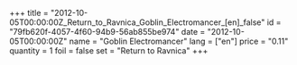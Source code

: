 +++
title = "2012-10-05T00:00:00Z_Return_to_Ravnica_Goblin_Electromancer_[en]_false"
id = "79fb620f-4057-4f60-94b9-56ab855be974"
date = "2012-10-05T00:00:00Z"
name = "Goblin Electromancer"
lang = ["en"]
price = "0.11"
quantity = 1
foil = false
set = "Return to Ravnica"
+++
